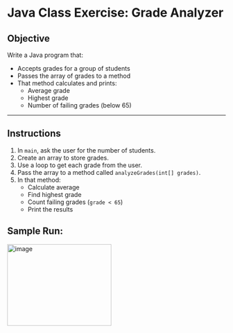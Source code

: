 
# Java Class Exercise: Grade Analyzer

## Objective

Write a Java program that:

- Accepts grades for a group of students  
- Passes the array of grades to a method  
- That method calculates and prints:
  - Average grade  
  - Highest grade  
  - Number of failing grades (below 65)  

---

## Instructions

1. In `main`, ask the user for the number of students.
2. Create an array to store grades.
3. Use a loop to get each grade from the user.
4. Pass the array to a method called `analyzeGrades(int[] grades)`.
5. In that method:
   - Calculate average  
   - Find highest grade  
   - Count failing grades (`grade < 65`)  
   - Print the results
  
## Sample Run:

<img width="240" height="188" alt="image" src="https://github.com/user-attachments/assets/9eab49f2-bc5e-4f15-b80b-5aa81aad1727" />


